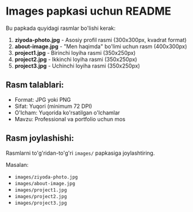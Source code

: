 # Images papkasi uchun README

Bu papkada quyidagi rasmlar bo'lishi kerak:

1. **ziyoda-photo.jpg** - Asosiy profil rasmi (300x300px, kvadrat format)
2. **about-image.jpg** - "Men haqimda" bo'limi uchun rasm (400x300px)
3. **project1.jpg** - Birinchi loyiha rasmi (350x250px)
4. **project2.jpg** - Ikkinchi loyiha rasmi (350x250px)
5. **project3.jpg** - Uchinchi loyiha rasmi (350x250px)

## Rasm talablari:
- Format: JPG yoki PNG
- Sifat: Yuqori (minimum 72 DPI)
- O'lcham: Yuqorida ko'rsatilgan o'lchamlar
- Mavzu: Professional va portfolio uchun mos

## Rasm joylashishi:
Rasmlarni to'g'ridan-to'g'ri `images/` papkasiga joylashtiring.

Masalan:
- `images/ziyoda-photo.jpg`
- `images/about-image.jpg`
- `images/project1.jpg`
- `images/project2.jpg`
- `images/project3.jpg`

